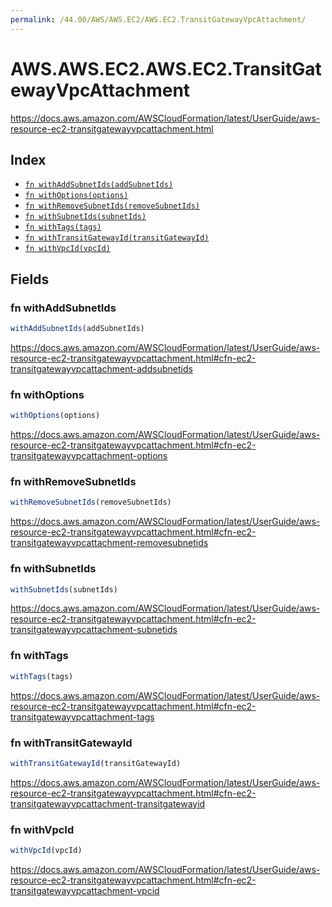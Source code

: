 ```yaml
---
permalink: /44.00/AWS/AWS.EC2/AWS.EC2.TransitGatewayVpcAttachment/
---
```


# AWS.AWS.EC2.AWS.EC2.TransitGatewayVpcAttachment

https://docs.aws.amazon.com/AWSCloudFormation/latest/UserGuide/aws-resource-ec2-transitgatewayvpcattachment.html

## Index

* [`fn withAddSubnetIds(addSubnetIds)`](#fn-withaddsubnetids)
* [`fn withOptions(options)`](#fn-withoptions)
* [`fn withRemoveSubnetIds(removeSubnetIds)`](#fn-withremovesubnetids)
* [`fn withSubnetIds(subnetIds)`](#fn-withsubnetids)
* [`fn withTags(tags)`](#fn-withtags)
* [`fn withTransitGatewayId(transitGatewayId)`](#fn-withtransitgatewayid)
* [`fn withVpcId(vpcId)`](#fn-withvpcid)

## Fields

### fn withAddSubnetIds

```ts
withAddSubnetIds(addSubnetIds)
```

https://docs.aws.amazon.com/AWSCloudFormation/latest/UserGuide/aws-resource-ec2-transitgatewayvpcattachment.html#cfn-ec2-transitgatewayvpcattachment-addsubnetids

### fn withOptions

```ts
withOptions(options)
```

https://docs.aws.amazon.com/AWSCloudFormation/latest/UserGuide/aws-resource-ec2-transitgatewayvpcattachment.html#cfn-ec2-transitgatewayvpcattachment-options

### fn withRemoveSubnetIds

```ts
withRemoveSubnetIds(removeSubnetIds)
```

https://docs.aws.amazon.com/AWSCloudFormation/latest/UserGuide/aws-resource-ec2-transitgatewayvpcattachment.html#cfn-ec2-transitgatewayvpcattachment-removesubnetids

### fn withSubnetIds

```ts
withSubnetIds(subnetIds)
```

https://docs.aws.amazon.com/AWSCloudFormation/latest/UserGuide/aws-resource-ec2-transitgatewayvpcattachment.html#cfn-ec2-transitgatewayvpcattachment-subnetids

### fn withTags

```ts
withTags(tags)
```

https://docs.aws.amazon.com/AWSCloudFormation/latest/UserGuide/aws-resource-ec2-transitgatewayvpcattachment.html#cfn-ec2-transitgatewayvpcattachment-tags

### fn withTransitGatewayId

```ts
withTransitGatewayId(transitGatewayId)
```

https://docs.aws.amazon.com/AWSCloudFormation/latest/UserGuide/aws-resource-ec2-transitgatewayvpcattachment.html#cfn-ec2-transitgatewayvpcattachment-transitgatewayid

### fn withVpcId

```ts
withVpcId(vpcId)
```

https://docs.aws.amazon.com/AWSCloudFormation/latest/UserGuide/aws-resource-ec2-transitgatewayvpcattachment.html#cfn-ec2-transitgatewayvpcattachment-vpcid